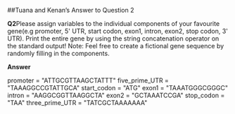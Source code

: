 ##Tuana and Kenan’s Answer to Question 2

**Q2**Please assign variables to the individual components of your favourite
gene(e.g promoter, 5' UTR, start codon, exon1, intron, exon2, stop codon, 
3' UTR). Print the entire gene by using the string concatenation operator on
the standard output! Note: Feel free to create a fictional gene sequence by
randomly filling in the components.

**Answer**

promoter = "ATTGCGTTAAGCTATTT"
five_prime_UTR = "TAAAGGCCGTATTGCA"
start_codon = "ATG"
exon1 = "TAAATGGGCGGGC"
intron = "AAGGCGGTTAAGGCTA"
exon2 = "GCTAAATCCGA"
stop_codon = "TAA"
three_prime_UTR = "TATCGCTAAAAAAA"

